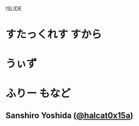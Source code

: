!SLIDE

# すたっくれす すから

# うぃず

# ふりー もなど

## Sanshiro Yoshida ([@halcat0x15a](http://twitter.com/halcat0x15a))
